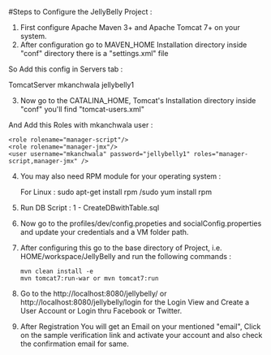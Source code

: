 #Steps to Configure the JellyBelly Project : 

1) First configure Apache Maven 3+ and Apache Tomcat 7+ on your system.
2) After configuration go to MAVEN_HOME Installation directory inside "conf" directory there is a "settings.xml" file 

So Add this config in Servers tab : 

  <servers>
 		<server>
			<id>TomcatServer</id>
			<username>mkanchwala</username>
			<password>jellybelly1</password>
		</server>
  </servers>
  
 3) Now go to the CATALINA_HOME, Tomcat's Installation directory inside "conf" you'll find "tomcat-users.xml"
 
 And Add this Roles with mkanchwala user : 
 
 	<role rolename="manager-script"/>
	<role rolename="manager-jmx"/>
	<user username="mkanchwala" password="jellybelly1" roles="manager-script,manager-jmx" />
	
 4) You may also need RPM module for your operating system : 
 
 	For Linux : sudo apt-get install rpm /sudo yum install rpm
	
 5) Run DB Script : 1 - CreateDBwithTable.sql
 
 6) Now go to the profiles/dev/config.propeties and socialConfig.properties and update your credentials and a VM folder path.
 
 7) After configuring this go to the base directory of Project, i.e. HOME/workspace/JellyBelly and run the following commands :

		mvn clean install -e
		mvn tomcat7:run-war or mvn tomcat7:run
 8) Go to the http://localhost:8080/jellybelly/ or http://localhost:8080/jellybelly/login for the Login View and Create a User Account or Login thru Facebook or Twitter.
 
 9) After Registration You will get an Email on your mentioned "email", Click on the sample verification link and activate your account and also check the confirmation email for same.
 
 
 
